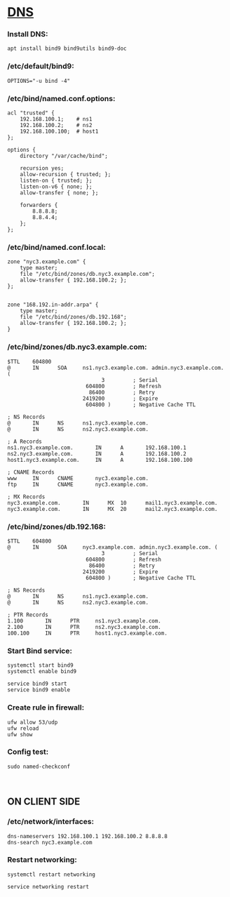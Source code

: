 # [DNS](https://ru.wikipedia.org/wiki/DNS)

### Install DNS:

```shell
apt install bind9 bind9utils bind9-doc
```

### /etc/default/bind9:

```
OPTIONS="-u bind -4"
```

### /etc/bind/named.conf.options:

```
acl "trusted" {
    192.168.100.1;    # ns1
    192.168.100.2;    # ns2
    192.168.100.100;  # host1
};

options {
    directory "/var/cache/bind";

    recursion yes;
    allow-recursion { trusted; };
    listen-on { trusted; };
    listen-on-v6 { none; };
    allow-transfer { none; };

    forwarders {
        8.8.8.8;
        8.8.4.4;
    };
};
```

### /etc/bind/named.conf.local:

```
zone "nyc3.example.com" {
    type master;
    file "/etc/bind/zones/db.nyc3.example.com";
    allow-transfer { 192.168.100.2; };
};


zone "168.192.in-addr.arpa" {
    type master;
    file "/etc/bind/zones/db.192.168";
    allow-transfer { 192.168.100.2; };
}
```

### /etc/bind/zones/db.nyc3.example.com:

```
$TTL    604800
@       IN      SOA     ns1.nyc3.example.com. admin.nyc3.example.com. (
                              3         ; Serial
                         604800         ; Refresh
                          86400         ; Retry
                        2419200         ; Expire
                         604800 )       ; Negative Cache TTL

; NS Records
@       IN      NS      ns1.nyc3.example.com.
@       IN      NS      ns2.nyc3.example.com.

; A Records
ns1.nyc3.example.com.       IN      A       192.168.100.1
ns2.nyc3.example.com.       IN      A       192.168.100.2
host1.nyc3.example.com.     IN      A       192.168.100.100

; CNAME Records
www     IN      CNAME       nyc3.example.com.
ftp     IN      CNAME       nyc3.example.com.

; MX Records
nyc3.example.com.       IN      MX  10      mail1.nyc3.example.com.
nyc3.example.com.       IN      MX  20      mail2.nyc3.example.com.
```

### /etc/bind/zones/db.192.168:

```
$TTL    604800
@       IN      SOA     nyc3.example.com. admin.nyc3.example.com. (
                              3         ; Serial
                         604800         ; Refresh
                          86400         ; Retry
                        2419200         ; Expire
                         604800 )       ; Negative Cache TTL

; NS Records
@       IN      NS      ns1.nyc3.example.com.
@       IN      NS      ns2.nyc3.example.com.

; PTR Records
1.100       IN      PTR     ns1.nyc3.example.com.
2.100       IN      PTR     ns2.nyc3.example.com.
100.100     IN      PTR     host1.nyc3.example.com.
```

### Start Bind service:

```shell
systemctl start bind9
systemctl enable bind9
```

```shell
service bind9 start
service bind9 enable
```

### Create rule in firewall:

```shell
ufw allow 53/udp
ufw reload
ufw show
```

### Config test:

```shell
sudo named-checkconf
```

<br>

## ON CLIENT SIDE

### /etc/network/interfaces:

```
dns-nameservers 192.168.100.1 192.168.100.2 8.8.8.8
dns-search nyc3.example.com
```

### Restart networking:

```shell
systemctl restart networking
```

```shell
service networking restart
```